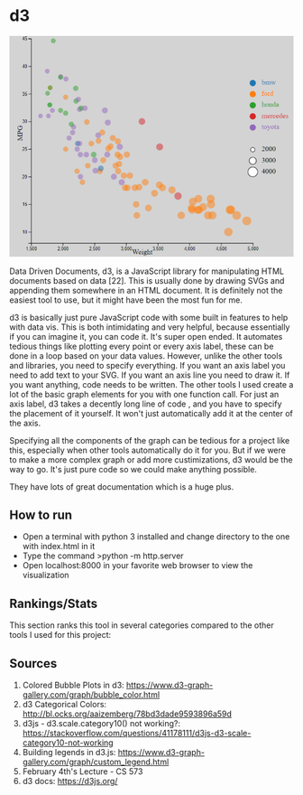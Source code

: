 d3
===
![Scatterplot in d3](../img/d3.PNG)

Data Driven Documents, d3, is a JavaScript library for manipulating HTML documents based on data [22]. This is usually done by drawing SVGs and appending them somewhere in an HTML document. It is definitely not the easiest tool to use, but it might have been the most fun for me.

d3 is basically just pure JavaScript code with some built in features to help with data vis. This is both intimidating and very helpful, because essentially if you can imagine it, you can code it. It's super open ended. It automates tedious things like plotting every point or every axis label, these can be done in a loop based on your data values. However, unlike the other tools and libraries, you need to specify everything. If you want an axis label you need to add text to your SVG. If you want an axis line you need to draw it. If you want anything, code needs to be written. The other tools I used create a lot of the basic graph elements for you with one function call. For just an axis label, d3 takes a decently long line of code , and you have to specify the placement of it yourself. It won't just automatically add it at the center of the axis.

Specifying all the components of the graph can be tedious for a project like this, especially when other tools automatically do it for you. But if we were to make a more complex graph or add more custimizations, d3 would be the way to go. It's just pure code so we could make anything possible. 

They have lots of great documentation which is a huge plus.


## How to run
- Open a terminal with python 3 installed and change directory to the one with index.html in it
- Type the command >python -m http.server
- Open localhost:8000 in your favorite web browser to view the visualization

## Rankings/Stats
This section ranks this tool in several categories compared to the other tools I used for this project:

Sources
---
1. Colored Bubble Plots in d3: https://www.d3-graph-gallery.com/graph/bubble_color.html
2. d3 Categorical Colors: http://bl.ocks.org/aaizemberg/78bd3dade9593896a59d
3. d3js - d3.scale.category10() not working?: https://stackoverflow.com/questions/41178111/d3js-d3-scale-category10-not-working
4. Building legends in d3.js: https://www.d3-graph-gallery.com/graph/custom_legend.html
5. February 4th's Lecture - CS 573
6. d3 docs: https://d3js.org/